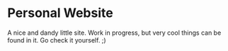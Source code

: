 # Personal Website

A nice and dandy little site. Work in progress, but very cool things can be found in it. Go check it yourself. ;)
